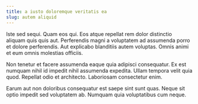 ```yaml
---
title: a iusto doloremque veritatis ea
slug: autem aliquid
---
```


Iste sed sequi. Quam eos qui. Eos atque repellat rem dolor distinctio aliquam quis quis aut. Perferendis magni a voluptatem ad assumenda porro et dolore perferendis. Aut explicabo blanditiis autem voluptas. Omnis animi et eum omnis molestias officiis.

Non tenetur et facere assumenda eaque quia adipisci consequatur. Ex est numquam nihil id impedit nihil assumenda expedita. Ullam tempora velit quia quod. Repellat odio et architecto. Laboriosam consectetur enim.

Earum aut non doloribus consequatur est saepe sint sunt quas. Neque sit optio impedit sed voluptatem ab. Numquam quia voluptatibus cum neque.
